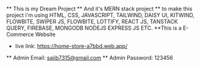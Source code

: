 ** This is my Dream Project 
** And it's MERN stack project
** to make this project i'm using HTML, CSS, JAVASCRIPT, TAILWIND, DAISY UI, KITWIND, FLOWBITE, SWIPER JS, FLOWBITE, LOTTIFY, REACT JS, TANSTACK QUERY, FIREBASE, MONGODB NODEJS EXPRESS JS ETC.
**This is a E-Commerce Website

* live link: https://home-store-a7bbd.web.app/

** Admin Email: sajib7315@gmail.com
** Admin Password: 123456